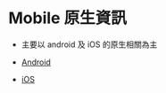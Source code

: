 # Mobile 原生資訊

- 主要以 android 及 iOS 的原生相關為主

- [Android](./Android/README.md)

- [iOS](./iOS/README.md)
